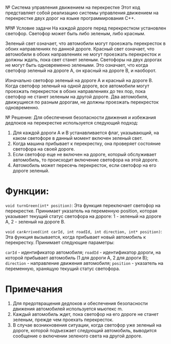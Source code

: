 № Система управления движением на перекрестке
Этот код представляет собой реализацию системы управления движением на перекрестке двух дорог на языке программирования C++.

№№ Условие задачи
На каждой дороге перед перекрестком установлен светофор. Светофор может быть либо зеленым, либо красным.

Зеленый свет означает, что автомобили могут проезжать перекресток в обоих направлениях по данной дороге.
Красный свет означает, что автомобили в обоих направлениях не могут проезжать перекресток и должны ждать, пока свет станет зеленым.
Светофоры на двух дорогах не могут быть одновременно зелеными. Это означает, что когда светофор зеленый на дороге A, он красный на дороге B, и наоборот.

Изначально светофор зеленый на дороге A и красный на дороге B. Когда светофор зеленый на одной дороге, все автомобили могут проезжать перекресток в обоих направлениях до тех пор, пока светофор не станет зеленым на другой дороге. Два автомобиля, движущиеся по разным дорогам, не должны проезжать перекресток одновременно.


№ Решение:
Для обеспечения безопасности движения и избежания дедлоков на перекрестке используется следующий подход:

1) Для каждой дороги A и B устанавливается флаг, указывающий, на каком светофоре в данный момент включен зеленый свет.
2) Когда машина прибывает к перекрестку, она проверяет состояние светофора на своей дороге.
3) Если светофор еще не включен на дороге, который обслуживает автомобиль, то происходит включение светофора на этой дороге.
4) Автомобиль может пересечь перекресток, если светофор на его дороге зеленый.

# Функции: 
`void turnGreen(int* position)`: Эта функция переключает светофор на перекрестке. Принимает указатель на переменную position, которая указывает текущий статус светофора на дороге: 1 - зеленый на дороге A, 2 - зеленый на дороге B.

`void carArrived(int carId, int roadId, int direction, int* position)`: Эта функция вызывается, когда прибывает новый автомобиль к перекрестку. Принимает следующие параметры:

`carId` - идентификатор автомобиля;
`roadId` - идентификатор дороги, на которой прибывает автомобиль (1 для дороги A, 2 для дороги B);
`direction` - направление движения автомобиля;
`position` - указатель на переменную, хранящую текущий статус светофора.

# Примечания
1) Для предотвращения дедлоков и обеспечения безопасности движения автомобилей используется мьютекс m.
2) Каждый автомобиль ждет, пока светофор на его дороге не станет зеленым, прежде чем проехать перекресток.
3) В случае возникновения ситуации, когда светофор уже зеленый на дороге, которой подъезжает следующий автомобиль, выводится сообщение о включении зеленого света на другой дороге.
